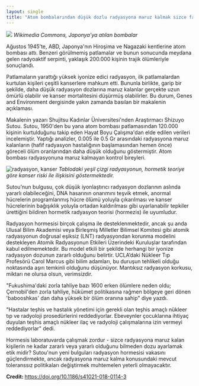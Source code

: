 ```yaml
---
layout: single
title: "Atom bombalarından düşük dozlu radyasyona maruz kalmak sizce faydalı mıydı? Büyük ihtimalle"
---
```

![](https://upload.wikimedia.org/wikipedia/commons/thumb/5/54/Atomic_bombing_of_Japan.jpg/800px-Atomic_bombing_of_Japan.jpg)
*Wikimedia Commons, Japonya'ya atılan bombalar*

Ağustos 1945’te, ABD, Japonya'nın Hiroşima ve Nagazaki kentlerine atom bombası attı. Benzeri görülmemiş patlamalar ve bunun sonucunda meydana gelen radyoaktif serpinti, yaklaşık 200.000 kişinin trajik ölümleriyle sonuçlandı.

Patlamaların yarattığı yüksek iyonize edici radyasyon, ilk patlamalardan kurtulan kişileri çeşitli kanserlere mahkum etti. Bununla birlikte, garip bir şekilde, daha düşük radyasyon dozlarına maruz kalanlar gerçekte uzun ömürlü olabilir ve kanser mortalitesini düşürmüş olabilirler. Bu durum, Genes and Environment dergisinde yakın zamanda basılan bir makalenin açıklaması.

Makalenin yazarı Shujitsu Kadınlar Üniversitesi'nden Araştırmacı Shizuyo Sutou. Sutou, 1950'den bu yana atom bombası patlamasından 120.000 kişinin kurtulduğunu takip eden Hayat Boyu Çalışma'dan elde edilen verileri incelemiştir. Yaptığı analizler, 0.005 ile 0.5 Gr arasındaki radyasyona maruz kalanların (hafif radyasyon hastalığının başlamasından hemen önce) göreceli ölüm oranlarından daha düşük olduğunu göstermiştir. Atom bombası radyasyonuna maruz kalmayan kontrol bireyleri.

![radyasyon, kanser](http://assets.realclear.com/images/46/468202_5_.gif)
*Tablodaki yeşil çizgi radyasyonun, hormetik teoriye göre kanser riski ile ilişkisini göstermektedir.*

Sutou'nun bulgusu, çok düşük iyonlaştırıcı radyasyon dozlarının aslında yararlı olabileceğini, DNA hasarının onarımını teşvik etmek, anormal hücrelerin programlanmış hücre ölümü yoluyla çıkarılması ve kanser hücrelerinin bağışıklık yoluyla ortadan kaldırılması gibi uyarlanabilir tepkiler ürettiğini bildiren hormetik radyasyon teorisi (hormezis) ile uyumludur.

Radyasyon hormesisi birçok çalışma ile desteklenmektedir, ancak şu anda Ulusal Bilim Akademisi veya Birleşmiş Milletler Bilimsel Komitesi gibi atomik radyasyonun doğrusal eşiksiz (LNT) radyasyondan korunma modelini destekleyen Atomik Radyasyonun Etkileri Üzerindeki Kuruluşlar tarafından kabul edilmemektedir. Bu model etkili bir şekilde herhangi bir iyonize radyasyon dozunun zararlı olduğunu belirtir. UCLA’daki Nükleer Tıp Profesörü Carol Marcus gibi bilim adamları, bu duruşun tehlikeli olduğu noktasında aşırı temkinli olduğunu düşünüyor. Mantıksız radyasyon korkusu, miktarı ne olursa olsun, verimsizdir.

"Fukushima'daki zorla tahliye bazı 1600 erken ölümlere neden oldu; Çernobil'den zorla tahliye, hükümet politikasına rağmen bölgeye geri dönen 'babooshkas' dan daha yüksek bir ölüm oranına sahip" diye yazdı.

"Hastalar teşhis ve hastalık yönetimi için gerekli olan teşhis amaçlı nükleer tıp ve radyoloji prosedürlerini reddediyorlar. Ebeveynler çocuklarına ihtiyaç duyulan teşhis amaçlı nükleer ilaç ve radyoloji çalışmalarına izin vermeyi reddediyorlar" dedi.

Hormesis laboratuvarda çalışmak zordur - sizce radyasyona maruz kalan kişilerin ne kadar zararlı veya yararlı olduğunu bilmeden dozu ayarlamak etik midir? Sutou'nun yeni bulguları radyasyon hormesisi vakasını güçlendirmekte, ancak radyasyona maruz kalma konusundaki mevcut toleranssız politikaları değiştirmek muhtemelen yeterli olmayacaktır.

<p class="notice--info"><strong>Credit: </strong><a href="https://doi.org/10.1186/s41021-018-0114-3">https://doi.org/10.1186/s41021-018-0114-3</a></p>
